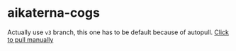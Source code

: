 # aikaterna-cogs
Actually use `v3` branch, this one has to be default because of autopull.
[Click to pull manually](https://pull.git.ci/process/Jackenmen/aikaterna-cogs)

